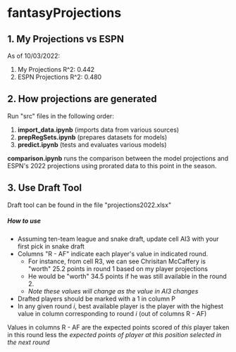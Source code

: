 # fantasyProjections

## 1. My Projections vs ESPN
As of 10/03/2022:

1. My Projections R^2:      0.442
2. ESPN Projections R^2:    0.480

## 2. How projections are generated
Run "src" files in the following order:

1. **import_data.ipynb** (imports data from various sources)
2. **prepRegSets.ipynb** (prepares datasets for models)
3. **predict.ipynb** (tests and evaluates various models)

**comparison.ipynb** runs the comparison between the model projections and ESPN's 2022 projections using prorated data to this point in the season.


## 3. Use Draft Tool 
Draft tool can be found in the file "projections2022.xlsx"
##### How to use
  - Assuming ten-team league and snake draft, update cell AI3 with your first pick in snake draft
  - Columns "R - AF" indicate each player's value in indicated round. 
    - For instance, from cell R3, we can see Chrisitan McCaffery is "worth" 25.2 points in round 1 based on my player projections
    - He would be "worth" 34.5 points if he was still available in the round 2.
    - *Note these values will change as the value in AI3 changes*
  - Drafted players should be marked with a 1 in column P
  - In any given round *i*, best available player is the player with the highest value in column corresponding to round *i* (out of columns R - AF)

Values in columns R - AF are the expected points scored of *this* player taken in this round less the *expected points of player at this position selected in the next round*
